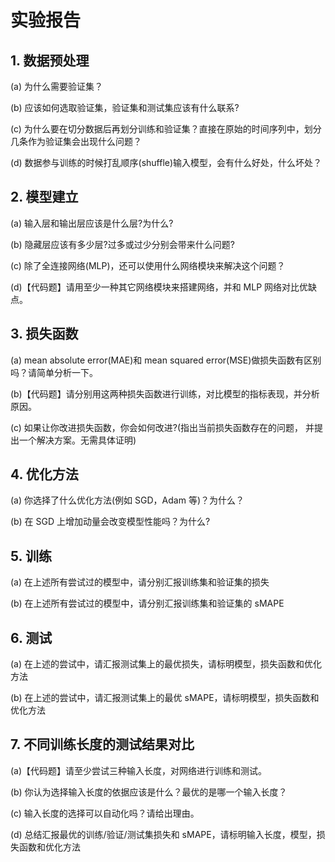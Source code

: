 # 实验报告

## 1. 数据预处理

(a) 为什么需要验证集？

(b) 应该如何选取验证集，验证集和测试集应该有什么联系?

(c) 为什么要在切分数据后再划分训练和验证集？直接在原始的时间序列中，划分几条作为验证集会出现什么问题？

(d) 数据参与训练的时候打乱顺序(shuffle)输入模型，会有什么好处，什么坏处？

## 2. 模型建立

(a) 输入层和输出层应该是什么层?为什么?

(b) 隐藏层应该有多少层?过多或过少分别会带来什么问题?

(c) 除了全连接网络(MLP)，还可以使用什么网络模块来解决这个问题？

(d)【代码题】请用至少一种其它网络模块来搭建网络，并和 MLP 网络对比优缺点。


## 3. 损失函数

(a) mean absolute error(MAE)和 mean squared error(MSE)做损失函数有区别吗？请简单分析一下。

(b)【代码题】请分别用这两种损失函数进行训练，对比模型的指标表现，并分析原因。

(c) 如果让你改进损失函数，你会如何改进?(指出当前损失函数存在的问题， 并提出一个解决方案。无需具体证明)

## 4. 优化方法

(a) 你选择了什么优化方法(例如 SGD，Adam 等)？为什么？

(b) 在 SGD 上增加动量会改变模型性能吗？为什么? 

## 5. 训练

(a) 在上述所有尝试过的模型中，请分别汇报训练集和验证集的损失

(b) 在上述所有尝试过的模型中，请分别汇报训练集和验证集的 sMAPE 



## 6. 测试

(a) 在上述的尝试中，请汇报测试集上的最优损失，请标明模型，损失函数和优化方法

(b) 在上述的尝试中，请汇报测试集上的最优 sMAPE，请标明模型，损失函数和优化方法 

## 7. 不同训练长度的测试结果对比

(a)【代码题】请至少尝试三种输入长度，对网络进行训练和测试。

(b) 你认为选择输入长度的依据应该是什么？最优的是哪一个输入长度？

(c) 输入长度的选择可以自动化吗？请给出理由。

(d) 总结汇报最优的训练/验证/测试集损失和 sMAPE，请标明输入长度，模型，损失函数和优化方法
